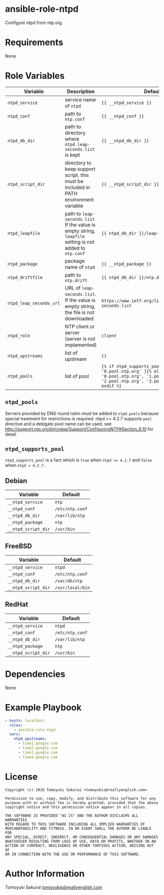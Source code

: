 # ansible-role-ntpd

Configure ntpd from ntp.org

# Requirements

None

# Role Variables

| Variable | Description | Default |
|----------|-------------|---------|
| `ntpd_service` | service name of `ntpd` | `{{ __ntpd_service }}` |
| `ntpd_conf` | path to `ntp.conf` | `{{ __ntpd_conf }}` |
| `ntpd_db_dir` | path to directory where `ntpd.leap-seconds.list` is kept | `{{ __ntpd_db_dir }}` |
| `ntpd_script_dir` | directory to keep support script. this must be included in PATH environment variable | `{{ __ntpd_script_dir }}` |
| `ntpd_leapfile` | path to `leap-seconds.list` If the value is empty string, `leapfile` setting is not added to `ntp.conf` | `{{ ntpd_db_dir }}/leap-seconds.list` |
| `ntpd_package` | package name of `ntpd` | `{{ __ntpd_package }}` |
| `ntpd_driftfile` | path to `ntp.drift` | `{{ ntpd_db_dir }}/ntp.drift` |
| `ntpd_leap_seconds_url` | URL of `leap-seconds.list`. If the value is empty string, the file is not downloaded. | `https://www.ietf.org/timezones/data/leap-seconds.list` |
| `ntpd_role` | NTP client or server (server is not implemented) | `client` |
| `ntpd_upstreams` | list of upstream | `[]` |
| `ntpd_pools` | list of pool | `{% if ntpd_supports_pool %}[ '0.pool.ntp.org' ]{% else %}[ '0.pool.ntp.org', '1.pool.ntp.org', '2.pool.ntp.org', '3.pool.ntp.org' ]{% endif %}` |

## `ntpd_pools`

Servers provided by DNS round robin must be added to `ntpd_pools` because
special treatment for restrictions is required.  ntpd >= 4.2.7 supports `pool`
directive and a delegate pool name can be used.  see
http://support.ntp.org/bin/view/Support/ConfiguringNTP#Section_6.10 for detail

## `ntpd_supports_pool`

`ntpd_supports_pool` is a fact which is `true` when `ntpd >= 4.2.7` and
`false` when `ntpd < 4.2.7`.

## Debian

| Variable | Default |
|----------|---------|
| `__ntpd_service` | `ntp` |
| `__ntpd_conf` | `/etc/ntp.conf` |
| `__ntpd_db_dir` | `/var/lib/ntp` |
| `__ntpd_package` | `ntp` |
| `__ntpd_script_dir` | `/usr/bin` |

## FreeBSD

| Variable | Default |
|----------|---------|
| `__ntpd_service` | `ntpd` |
| `__ntpd_conf` | `/etc/ntp.conf` |
| `__ntpd_db_dir` | `/var/db/ntp` |
| `__ntpd_script_dir` | `/usr/local/bin` |

## RedHat

| Variable | Default |
|----------|---------|
| `__ntpd_service` | `ntpd` |
| `__ntpd_conf` | `/etc/ntp.conf` |
| `__ntpd_db_dir` | `/var/lib/ntp` |
| `__ntpd_package` | `ntp` |
| `__ntpd_script_dir` | `/usr/bin` |

# Dependencies

None

# Example Playbook

```yaml
- hosts: localhost
  roles:
    - ansible-role-ntpd
  vars:
    ntpd_upstreams:
      - time1.google.com
      - time2.google.com
      - time3.google.com
      - time4.google.com
```

# License

```
Copyright (c) 2016 Tomoyuki Sakurai <tomoyukis@reallyenglish.com>

Permission to use, copy, modify, and distribute this software for any
purpose with or without fee is hereby granted, provided that the above
copyright notice and this permission notice appear in all copies.

THE SOFTWARE IS PROVIDED "AS IS" AND THE AUTHOR DISCLAIMS ALL WARRANTIES
WITH REGARD TO THIS SOFTWARE INCLUDING ALL IMPLIED WARRANTIES OF
MERCHANTABILITY AND FITNESS. IN NO EVENT SHALL THE AUTHOR BE LIABLE FOR
ANY SPECIAL, DIRECT, INDIRECT, OR CONSEQUENTIAL DAMAGES OR ANY DAMAGES
WHATSOEVER RESULTING FROM LOSS OF USE, DATA OR PROFITS, WHETHER IN AN
ACTION OF CONTRACT, NEGLIGENCE OR OTHER TORTIOUS ACTION, ARISING OUT OF
OR IN CONNECTION WITH THE USE OR PERFORMANCE OF THIS SOFTWARE.
```

# Author Information

Tomoyuki Sakurai <tomoyukis@reallyenglish.com>
